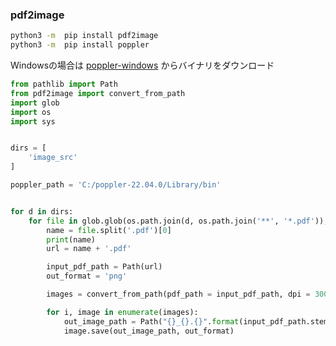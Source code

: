 ### pdf2image

```bash
python3 -m  pip install pdf2image
python3 -m  pip install poppler
```

Windowsの場合は [poppler-windows](https://github.com/oschwartz10612/poppler-windows/releases/) からバイナリをダウンロード

```py
from pathlib import Path
from pdf2image import convert_from_path
import glob
import os
import sys


dirs = [
    'image_src'
]

poppler_path = 'C:/poppler-22.04.0/Library/bin'


for d in dirs:
    for file in glob.glob(os.path.join(d, os.path.join('**', '*.pdf')), recursive=True):
        name = file.split('.pdf')[0]
        print(name)
        url = name + '.pdf'

        input_pdf_path = Path(url)
        out_format = 'png'

        images = convert_from_path(pdf_path = input_pdf_path, dpi = 300, fmt = out_format,poppler_path = poppler_path)

        for i, image in enumerate(images):
            out_image_path = Path("{}_{}.{}".format(input_pdf_path.stem, i + 1, out_format))
            image.save(out_image_path, out_format)
```
